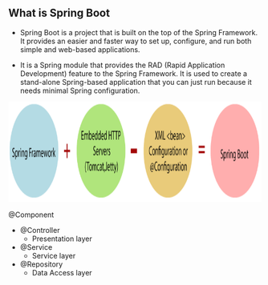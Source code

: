 ## What is Spring Boot

-  Spring Boot is a project that is built on the top of the Spring Framework. It provides an easier and faster way to set up, configure, and run both simple and web-based applications.

-  It is a Spring module that provides the RAD (Rapid Application Development) feature to the Spring Framework. It is used to create a stand-alone Spring-based application that you can just run because it needs minimal Spring configuration.

<img src="springBoot.PNG" height="200">

@Component
-  @Controller
    -  Presentation layer
-  @Service
    -  Service layer
-  @Repository
    -  Data Access layer
